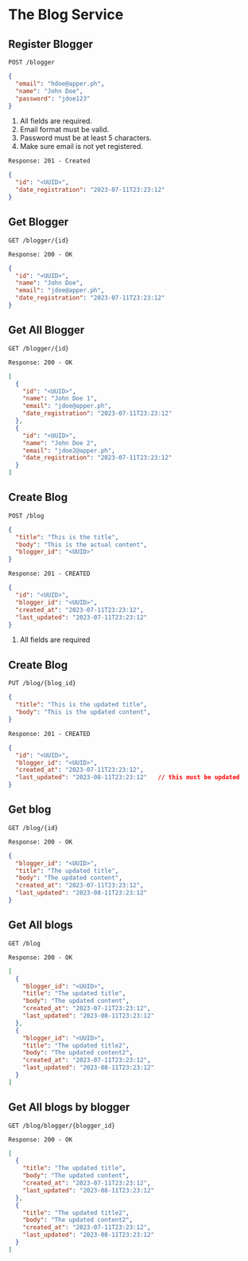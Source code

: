 # The Blog Service

## Register Blogger

`POST /blogger`
```json
{
  "email": "hdoe@apper.ph",
  "name": "John Doe",
  "password": "jdoe123"
}
```
1. All fields are required.
2. Email format must be valid.
3. Password must be at least 5 characters.
4. Make sure email is not yet registered.

`Response: 201 - Created`
```json
{
  "id": "<UUID>",
  "date_registration": "2023-07-11T23:23:12"
}
```

## Get Blogger

`GET /blogger/{id}`

`Response: 200 - OK`
```json
{
  "id": "<UUID>",
  "name": "John Doe",
  "email": "jdoe@apper.ph",
  "date_registration": "2023-07-11T23:23:12"
}
```
## Get All Blogger

`GET /blogger/{id}`

`Response: 200 - OK`
```json
[
  {
    "id": "<UUID>",
    "name": "John Doe 1",
    "email": "jdoe@apper.ph",
    "date_registration": "2023-07-11T23:23:12"
  },
  {
    "id": "<UUID>",
    "name": "John Doe 2",
    "email": "jdoe2@apper.ph",
    "date_registration": "2023-07-11T23:23:12"
  }
]
```
## Create Blog

`POST /blog`
```json
{
  "title": "This is the title",
  "body": "This is the actual content",
  "blogger_id": "<UUID>"
}
```
`Response: 201 - CREATED`
```json
{
  "id": "<UUID>",
  "blogger_id": "<UUID>",
  "created_at": "2023-07-11T23:23:12",
  "last_updated": "2023-07-11T23:23:12"
}
```

1. All fields are required

## Create Blog

`PUT /blog/{blog_id}`
```json
{
  "title": "This is the updated title",
  "body": "This is the updated content",
}
```
`Response: 201 - CREATED`
```json
{
  "id": "<UUID>",
  "blogger_id": "<UUID>",
  "created_at": "2023-07-11T23:23:12",
  "last_updated": "2023-08-11T23:23:12"   // this must be updated
}
```
## Get blog

`GET /blog/{id}`

`Response: 200 - OK`
```json
{
  "blogger_id": "<UUID>",
  "title": "The updated title",
  "body": "The updated content",
  "created_at": "2023-07-11T23:23:12",
  "last_updated": "2023-08-11T23:23:12"
}
```

## Get All blogs

`GET /blog`

`Response: 200 - OK`
```json
[
  {
    "blogger_id": "<UUID>",
    "title": "The updated title",
    "body": "The updated content",
    "created_at": "2023-07-11T23:23:12",
    "last_updated": "2023-08-11T23:23:12"
  },
  {
    "blogger_id": "<UUID>",
    "title": "The updated title2",
    "body": "The updated content2",
    "created_at": "2023-07-11T23:23:12",
    "last_updated": "2023-08-11T23:23:12"
  }
]
```
## Get All blogs by blogger

`GET /blog/blogger/{blogger_id}`

`Response: 200 - OK`
```json
[
  {
    "title": "The updated title",
    "body": "The updated content",
    "created_at": "2023-07-11T23:23:12",
    "last_updated": "2023-08-11T23:23:12"
  },
  {
    "title": "The updated title2",
    "body": "The updated content2",
    "created_at": "2023-07-11T23:23:12",
    "last_updated": "2023-08-11T23:23:12"
  }
]
```

